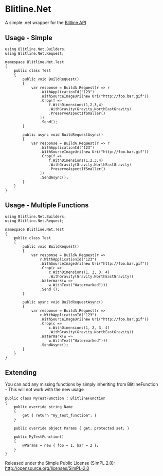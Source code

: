 Blitline.Net
============

A simple .net wrapper for the [Blitline API](http://www.blitline.com)

Usage - Simple
------------

```
using Blitline.Net.Builders;
using Blitline.Net.Request;

namespace Blitline.Net.Test
{
    public class Test
    {
        public void BuildRequest()
        {
            var response = BuildA.Request(r => r
                .WithApplicationId("123")
                .WithSourceImageUri(new Uri("http://foo.bar.gif"))
                .Crop(f => 
					f.WithDimensions(1,2,3,4)
					.WithGravity(Gravity.NorthEastGravity)
					.PreserveAspectIfSmaller()
				))
                .Send();
        }
        
        public async void BuildRequestAsync()
        {
            var response = BuildA.Request(r => r
                .WithApplicationId("123")
                .WithSourceImageUri(new Uri("http://foo.bar.gif"))
                .Crop(f => 
					f.WithDimensions(1,2,3,4)
					.WithGravity(Gravity.NorthEastGravity)
					.PreserveAspectIfSmaller()
				))
                .SendAsync();
        }
    }
}
```

Usage - Multiple Functions
-------------
```
using Blitline.Net.Builders;
using Blitline.Net.Request;

namespace Blitline.Net.Test
{
    public class Test
    {
        public void BuildRequest()
        {
            var response = BuildA.Request(r => 
				r.WithApplicationId("123")
				.WithSourceImageUri(new Uri("http://foo.bar.gif"))
				.Crop(c => 
				    c.WithDimensions(1, 2, 3, 4)
				    .WithGravity(Gravity.NorthEastGravity))
				.Watermark(w => 
				    w.WithText("Watermarked")))
				.Send ();
        }
        
        public aysnc void BuildRequestAsync()
        {
            var response = BuildA.Request(r => 
				r.WithApplicationId("123")
				.WithSourceImageUri(new Uri("http://foo.bar.gif"))
				.Crop(c => 
				    c.WithDimensions(1, 2, 3, 4)
				    .WithGravity(Gravity.NorthEastGravity))
				.Watermark(w => 
				    w.WithText("Watermarked")))
				.SendAsync();
        }
    }
}
```

Extending
---------
You can add any missing functions by simply inheriting from BlitlineFunction - This will not work with the new usage

```
public class MyTestFunction : BlitlineFunction
{
    public override string Name
    {
        get { return "my_test_function"; }
    }

    public override object Params { get; protected set; }

    public MyTestFunction()
    {
        @Params = new { foo = 1, bar = 2 };
    }
}
```
Released under the Simple Public License (SimPL 2.0): http://opensource.org/licenses/SimPL-2.0
